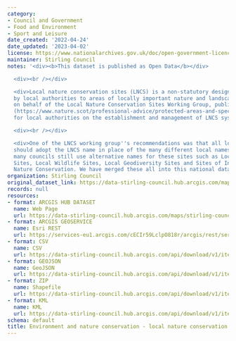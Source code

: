 ```yaml
---
category:
- Council and Government
- Food and Environment
- Sport and Leisure
date_created: '2022-04-24'
date_updated: '2023-04-02'
license: https://www.nationalarchives.gov.uk/doc/open-government-licence/version/3/
maintainer: Stirling Council
notes: '<div><b>This dataset is published as Open Data</b></div>

  <div><br /></div>

  <div>Local nature conservation sites (LNCS) is a non-statutory designation given
  by local authorities to areas of locally important nature and landscapes. NatureScot,
  on behalf of the Local Nature Conservation Sites Working Group, published guidance
  (https://www.nature.scot/professional-advice/protected-areas-and-species/protected-areas/local-designations/local-nature-conservation-sites)
  for local authorities on the establishment and management of LNCS systems in Scotland.</div>

  <div><br /></div>

  <div>One of the LNCS working group''s recommendations was that all local authorities
  should adopt the LNCS name in place of the many different local names. However,
  many councils still use alternative names for these sites such as Local Biodiversity
  Sites, Local Wildlife Sites, Local Geodiversity Sites and Sites of Interest for
  Nature Conservation. We have merged these all into this national dataset.</div>'
organization: Stirling Council
original_dataset_link: https://data-stirling-council.hub.arcgis.com/maps/stirling-council::environment-and-nature-conservation-local-nature-conservation-sites
records: null
resources:
- format: ARCGIS HUB DATASET
  name: Web Page
  url: https://data-stirling-council.hub.arcgis.com/maps/stirling-council::environment-and-nature-conservation-local-nature-conservation-sites
- format: ARCGIS GEOSERVICE
  name: Esri REST
  url: https://services-eu1.arcgis.com/cECIr59LclpO818r/arcgis/rest/services/Natural_Environment_Local_Nature_Conservation_Sites/FeatureServer/5
- format: CSV
  name: CSV
  url: https://data-stirling-council.hub.arcgis.com/api/download/v1/items/14216dae4edf4ab89a85140ffc0bf620/csv?layers=5
- format: GEOJSON
  name: GeoJSON
  url: https://data-stirling-council.hub.arcgis.com/api/download/v1/items/14216dae4edf4ab89a85140ffc0bf620/geojson?layers=5
- format: ZIP
  name: Shapefile
  url: https://data-stirling-council.hub.arcgis.com/api/download/v1/items/14216dae4edf4ab89a85140ffc0bf620/shapefile?layers=5
- format: KML
  name: KML
  url: https://data-stirling-council.hub.arcgis.com/api/download/v1/items/14216dae4edf4ab89a85140ffc0bf620/kml?layers=5
schema: default
title: Environment and nature conservation - local nature conservation sites
---
```

